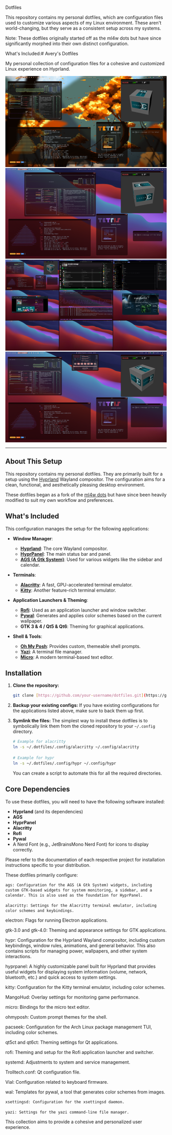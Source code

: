 Dotfiles

This repository contains my personal dotfiles, which are configuration files used to customize various aspects of my Linux environment. These aren't world-changing, but they serve as a consistent setup across my systems.

Note: These dotfiles originally started off as the ml4w dots but have since significantly morphed into their own distinct configuration.

What's Included:# Avery's Dotfiles

My personal collection of configuration files for a cohesive and customized Linux experience on Hyprland.

![sceenshot](./screenshots/s1.png)
![sceenshot](./screenshots/s2.png)
![sceenshot](./screenshots/s3.png)
![sceenshot](./screenshots/s4.png)

---

## About This Setup

This repository contains my personal dotfiles. They are primarily built for a setup using the [Hyprland](https://hyprland.org/) Wayland compositor. The configuration aims for a clean, functional, and aesthetically pleasing desktop environment.

These dotfiles began as a fork of the [ml4w dots](https://github.com/ml4w) but have since been heavily modified to suit my own workflow and preferences.

## What's Included

This configuration manages the setup for the following applications:

* **Window Manager**:
    * [**Hyprland**](https://hyprland.org/): The core Wayland compositor.
    * [**HyprPanel**](https://hyprpanel.com/): The main status bar and panel.
    * [**AGS (A Gtk System)**](https://github.com/Aylur/ags): Used for various widgets like the sidebar and calendar.

* **Terminals**:
    * [**Alacritty**](https://alacritty.org/): A fast, GPU-accelerated terminal emulator.
    * [**Kitty**](https://sw.kovidgoyal.net/kitty/): Another feature-rich terminal emulator.

* **Application Launchers & Theming**:
    * [**Rofi**](https://github.com/davatorium/rofi): Used as an application launcher and window switcher.
    * [**Pywal**](https://github.com/dylanaraps/pywal): Generates and applies color schemes based on the current wallpaper.
    * **GTK 3 & 4 / Qt5 & Qt6**: Theming for graphical applications.

* **Shell & Tools**:
    * [**Oh My Posh**](https://ohmyposh.dev/): Provides custom, themeable shell prompts.
    * [**Yazi**](https://github.com/sxyazi/yazi): A terminal file manager.
    * [**Micro**](https://micro-editor.github.io/): A modern terminal-based text editor.

## Installation

1.  **Clone the repository:**
    ```bash
    git clone [https://github.com/your-username/dotfiles.git](https://github.com/your-username/dotfiles.git) ~/.dotfiles
    ```

2.  **Backup your existing configs:**
    If you have existing configurations for the applications listed above, make sure to back them up first.

3.  **Symlink the files:**
    The simplest way to install these dotfiles is to symbolically link them from the cloned repository to your `~/.config` directory.
    ```bash
    # Example for alacritty
    ln -s ~/.dotfiles/.config/alacritty ~/.config/alacritty

    # Example for hypr
    ln -s ~/.dotfiles/.config/hypr ~/.config/hypr
    ```
    You can create a script to automate this for all the required directories.

## Core Dependencies

To use these dotfiles, you will need to have the following software installed:

* **Hyprland** (and its dependencies)
* **AGS**
* **HyprPanel**
* **Alacritty**
* **Rofi**
* **Pywal**
* A Nerd Font (e.g., JetBrainsMono Nerd Font) for icons to display correctly.

Please refer to the documentation of each respective project for installation instructions specific to your distribution.


These dotfiles primarily configure:

    ags: Configuration for the AGS (A Gtk System) widgets, including custom GTK-based widgets for system monitoring, a sidebar, and a calendar. This is also used as the foundation for HyprPanel.

    alacritty: Settings for the Alacritty terminal emulator, including color schemes and keybindings.

electron: Flags for running Electron applications.

gtk-3.0 and gtk-4.0: Theming and appearance settings for GTK applications.

hypr: Configuration for the Hyprland Wayland compositor, including custom keybindings, window rules, animations, and general behavior. This also contains scripts for managing power, wallpapers, and other system interactions.

hyprpanel: A highly customizable panel built for Hyprland that provides useful widgets for displaying system information (volume, network, bluetooth, etc.) and quick access to system settings.

kitty: Configuration for the Kitty terminal emulator, including color schemes.

MangoHud: Overlay settings for monitoring game performance.

micro: Bindings for the micro text editor.

ohmyposh: Custom prompt themes for the shell.

pacseek: Configuration for the Arch Linux package management TUI, including color schemes.

qt5ct and qt6ct: Theming settings for Qt applications.

rofi: Theming and setup for the Rofi application launcher and switcher.

systemd: Adjustments to system and service management.

Trolltech.conf: Qt configuration file.

Vial: Configuration related to keyboard firmware.

wal: Templates for pywal, a tool that generates color schemes from images.

    xsettingsd: Configuration for the xsettingsd daemon.

    yazi: Settings for the yazi command-line file manager.

This collection aims to provide a cohesive and personalized user experience.
